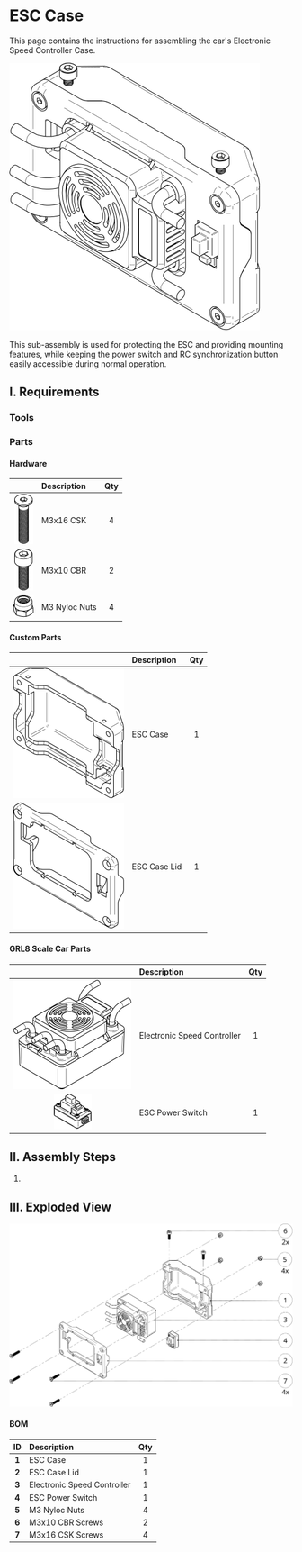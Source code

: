 # ESC Case

This page contains the instructions for assembling the car's Electronic Speed Controller Case.

![asm](img/asm/esc_case/asm.svg)

This sub-assembly is used for protecting the ESC and providing mounting features, while keeping the power switch and RC synchronization button easily accessible during normal operation.

## I. Requirements
### Tools


### Parts

#### Hardware

|        | Description| Qty | 
|:------:|:-----------|:---:|
|![scr_csk_m3x16](img/hw/scr/csk/m3x16.svg)| M3x16 CSK     | 4 |
|![scr_cbr_m3x10](img/hw/scr/cbr/m3x10.svg)| M3x10 CBR     | 2 |
|![scr_cbr_m3x10](img/hw/nut/loc/m3.svg)   | M3 Nyloc Nuts | 4 |

#### Custom Parts

|        | Description| Qty | 
|:------:|:-----------|:---:|
|![01_case](img/asm/esc_case/prt/01_case.svg)| ESC Case                    | 1 |
|![02_lid](img/asm/esc_case/prt/02_lid.svg)  | ESC Case Lid                | 1 |

#### GRL8 Scale Car Parts
|        | Description| Qty | 
|:------:|:-----------|:---:|
|![03_esc](img/asm/esc_case/prt/03_esc.svg)  | Electronic Speed Controller | 1 |
|![04_ps](img/asm/esc_case/prt/04_esc_ps.svg)| ESC Power Switch            | 1 |

## II. Assembly Steps

 
 
 1.

## III. Exploded View

![exp](img/asm/esc_case/exp.svg)


#### BOM

| ID    | Description                | Qty |
|:-----:|:---------------------------|:---:|
| **1** |ESC Case                    | 1   |
| **2** |ESC Case Lid                | 1   |
| **3** |Electronic Speed Controller | 1   |
| **4** |ESC Power Switch            | 1   |
| **5** |M3 Nyloc Nuts               | 4   |
| **6** |M3x10 CBR Screws            | 2   |
| **7** |M3x16 CSK Screws            | 4   |
 